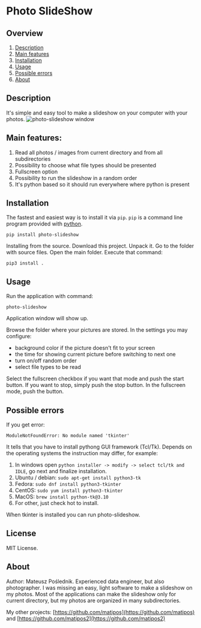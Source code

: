 # Photo SlideShow

## Overview

1. [Description](#description)
2. [Main features](#main-features-)
3. [Installation](#installation)
4. [Usage](#usage)
5. [Possible errors](#possible-errors)
5. [About](#about)

## Description

It's simple and easy tool to make a slideshow on your computer with your photos.
![photo-slideshow window](resources/photo-slideshow_window.png)

## Main features:

1. Read all photos / images from current directory and from all subdirectories
2. Possibility to choose what file types should be presented
3. Fullscreen option
4. Possibility to run the slideshow in a random order
5. It's python based so it should run everywhere where python is present

## Installation

The fastest and easiest way is to install it via `pip`. `pip` is a command line program provided with [python](https://www.python.org/downloads/).
```
pip install photo-slideshow
```
Installing from the source. Download this project. Unpack it. Go to the folder with source files. Open the main folder. Execute that command:
```
pip3 install .
```

## Usage

Run the application with command:
```
photo-slideshow
```
Application window will show up.

Browse the folder where your pictures are stored. In the settings you may configure:

- background color if the picture doesn't fit to your screen
- the time for showing current picture before switching to next one
- turn on/off random order
- select file types to be read

Select the fullscreen checkbox if you want that mode and push the start button. If you want to stop, simply push the stop button. In the fullscreen mode, push the <esc> button.

## Possible errors
If you get error:
```
ModuleNotFoundError: No module named 'tkinter'
```
It tells that you have to install pythong GUI framework (Tcl/Tk). Depends on the operating systems the instruction may differ, for example:
1. In windows open `python installer -> modify -> select tcl/tk and IDLE`, go next and finalize installation.
2. Ubuntu / debian: `sudo apt-get install python3-tk`
3. Fedora: `sudo dnf install python3-tkinter`
4. CentOS: `sudo yum install python3-tkinter`
5. MacOS: `brew install python-tk@3.10`
6. For other, just check hot to install.

When tkinter is installed you can run photo-slideshow.

## License

MIT License.

## About
Author: Mateusz Poślednik. Experienced data engineer, but also photographer. I was missing an easy, light software to make a slideshow on my photos. Most of the applications can make the slideshow only for current directory, but my photos are organized in many subdirectories.

My other projects: [https://github.com/matipos](https://github.com/matipos) and [https://github.com/matipos2](https://github.com/matipos2)
